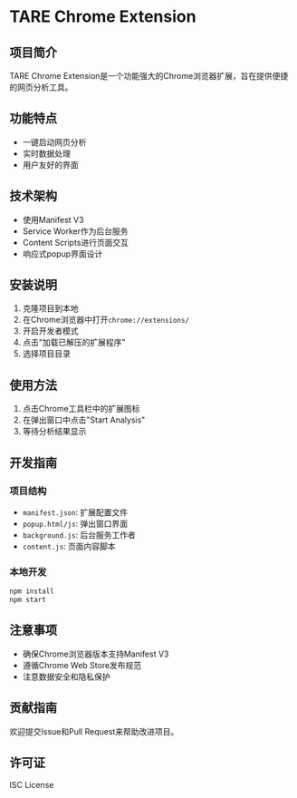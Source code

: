 # TARE Chrome Extension

## 项目简介
TARE Chrome Extension是一个功能强大的Chrome浏览器扩展，旨在提供便捷的网页分析工具。

## 功能特点
- 一键启动网页分析
- 实时数据处理
- 用户友好的界面

## 技术架构
- 使用Manifest V3
- Service Worker作为后台服务
- Content Scripts进行页面交互
- 响应式popup界面设计

## 安装说明
1. 克隆项目到本地
2. 在Chrome浏览器中打开`chrome://extensions/`
3. 开启开发者模式
4. 点击"加载已解压的扩展程序"
5. 选择项目目录

## 使用方法
1. 点击Chrome工具栏中的扩展图标
2. 在弹出窗口中点击"Start Analysis"
3. 等待分析结果显示

## 开发指南
### 项目结构
- `manifest.json`: 扩展配置文件
- `popup.html/js`: 弹出窗口界面
- `background.js`: 后台服务工作者
- `content.js`: 页面内容脚本

### 本地开发
```bash
npm install
npm start
```

## 注意事项
- 确保Chrome浏览器版本支持Manifest V3
- 遵循Chrome Web Store发布规范
- 注意数据安全和隐私保护

## 贡献指南
欢迎提交Issue和Pull Request来帮助改进项目。

## 许可证
ISC License